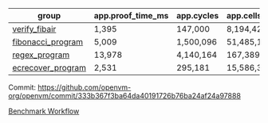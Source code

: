| group | app.proof_time_ms | app.cycles | app.cells_used | leaf.proof_time_ms | leaf.cycles | leaf.cells_used |
| -- | -- | -- | -- | -- | -- | -- |
| [verify_fibair](https://github.com/openvm-org/openvm/blob/benchmark-results/benchmarks/verify_fibair-333b367f3ba64da40191726b76ba24af24a97888.md) | 1,395 |  147,000 |  8,194,424 |- | - | - |
| [fibonacci_program](https://github.com/openvm-org/openvm/blob/benchmark-results/benchmarks/fibonacci-333b367f3ba64da40191726b76ba24af24a97888.md) | 5,009 |  1,500,096 |  51,485,167 | 4,024 |  815,552 |  38,847,184 |
| [regex_program](https://github.com/openvm-org/openvm/blob/benchmark-results/benchmarks/regex-333b367f3ba64da40191726b76ba24af24a97888.md) | 13,978 |  4,140,164 |  167,389,450 | 16,830 |  2,902,396 |  173,739,145 |
| [ecrecover_program](https://github.com/openvm-org/openvm/blob/benchmark-results/benchmarks/ecrecover-333b367f3ba64da40191726b76ba24af24a97888.md) | 2,531 |  295,181 |  15,586,346 | 13,318 |  2,253,346 |  133,786,229 |


Commit: https://github.com/openvm-org/openvm/commit/333b367f3ba64da40191726b76ba24af24a97888

[Benchmark Workflow](https://github.com/openvm-org/openvm/actions/runs/13745909671)

